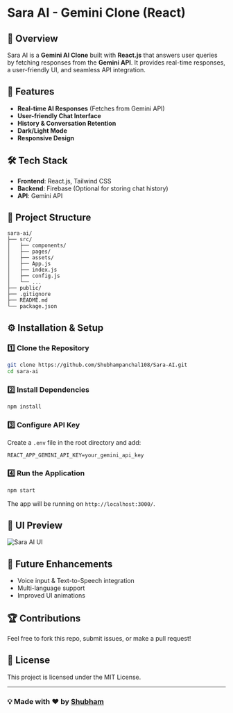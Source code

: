 # Sara AI - Gemini Clone (React)

## 🤖 Overview
Sara AI is a **Gemini AI Clone** built with **React.js** that answers user queries by fetching responses from the **Gemini API**. It provides real-time responses, a user-friendly UI, and seamless API integration.

## 🚀 Features
- **Real-time AI Responses** (Fetches from Gemini API)
- **User-friendly Chat Interface**
- **History & Conversation Retention**
- **Dark/Light Mode**
- **Responsive Design**

## 🛠️ Tech Stack
- **Frontend**: React.js, Tailwind CSS
- **Backend**: Firebase (Optional for storing chat history)
- **API**: Gemini API

## 📂 Project Structure
```
sara-ai/
├── src/
│   ├── components/
│   ├── pages/
│   ├── assets/
│   ├── App.js
│   ├── index.js
│   ├── config.js
│   └── ...
├── public/
├── .gitignore
├── README.md
└── package.json
```

## ⚙️ Installation & Setup
### 1️⃣ Clone the Repository
```bash
git clone https://github.com/Shubhampanchal108/Sara-AI.git
cd sara-ai
```

### 2️⃣ Install Dependencies
```bash
npm install
```

### 3️⃣ Configure API Key
Create a `.env` file in the root directory and add:
```
REACT_APP_GEMINI_API_KEY=your_gemini_api_key
```

### 4️⃣ Run the Application
```bash
npm start
```
The app will be running on `http://localhost:3000/`.


## 🎨 UI Preview
![Sara AI UI](https://via.placeholder.com/800x400.png?text=Sara+AI+Preview)

## 📌 Future Enhancements
- Voice input & Text-to-Speech integration
- Multi-language support
- Improved UI animations

## 🏆 Contributions
Feel free to fork this repo, submit issues, or make a pull request!

## 📜 License
This project is licensed under the MIT License.

---
### 💡 Made with ❤️ by [Shubham](https://github.com/Shubhampanchal108)

